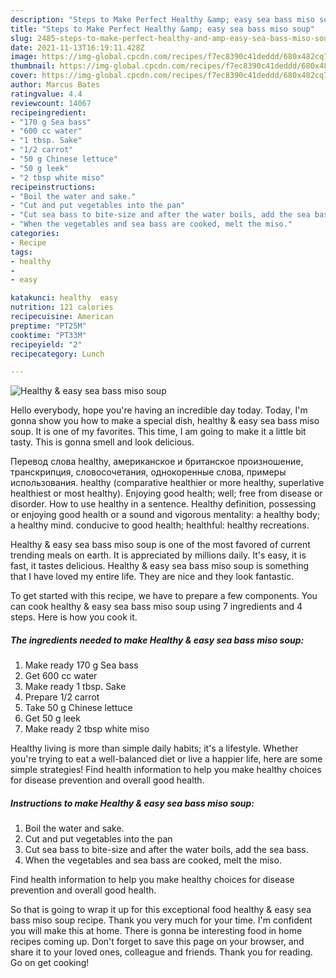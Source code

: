 ```yaml
---
description: "Steps to Make Perfect Healthy &amp; easy sea bass miso soup"
title: "Steps to Make Perfect Healthy &amp; easy sea bass miso soup"
slug: 2485-steps-to-make-perfect-healthy-and-amp-easy-sea-bass-miso-soup
date: 2021-11-13T16:19:11.428Z
image: https://img-global.cpcdn.com/recipes/f7ec8390c41deddd/680x482cq70/healthy-easy-sea-bass-miso-soup-recipe-main-photo.jpg
thumbnail: https://img-global.cpcdn.com/recipes/f7ec8390c41deddd/680x482cq70/healthy-easy-sea-bass-miso-soup-recipe-main-photo.jpg
cover: https://img-global.cpcdn.com/recipes/f7ec8390c41deddd/680x482cq70/healthy-easy-sea-bass-miso-soup-recipe-main-photo.jpg
author: Marcus Bates
ratingvalue: 4.4
reviewcount: 14067
recipeingredient:
- "170 g Sea bass"
- "600 cc water"
- "1 tbsp. Sake"
- "1/2 carrot"
- "50 g Chinese lettuce"
- "50 g leek"
- "2 tbsp white miso"
recipeinstructions:
- "Boil the water and sake."
- "Cut and put vegetables into the pan"
- "Cut sea bass to bite-size and after the water boils, add the sea bass."
- "When the vegetables and sea bass are cooked, melt the miso."
categories:
- Recipe
tags:
- healthy
- 
- easy

katakunci: healthy  easy 
nutrition: 121 calories
recipecuisine: American
preptime: "PT25M"
cooktime: "PT33M"
recipeyield: "2"
recipecategory: Lunch

---
```



![Healthy & easy sea bass miso soup](https://img-global.cpcdn.com/recipes/f7ec8390c41deddd/680x482cq70/healthy-easy-sea-bass-miso-soup-recipe-main-photo.jpg)

Hello everybody, hope you're having an incredible day today. Today, I'm gonna show you how to make a special dish, healthy & easy sea bass miso soup. It is one of my favorites. This time, I am going to make it a little bit tasty. This is gonna smell and look delicious.

Перевод слова healthy, американское и британское произношение, транскрипция, словосочетания, однокоренные слова, примеры использования. healthy (comparative healthier or more healthy, superlative healthiest or most healthy). Enjoying good health; well; free from disease or disorder. How to use healthy in a sentence. Healthy definition, possessing or enjoying good health or a sound and vigorous mentality: a healthy body; a healthy mind. conducive to good health; healthful: healthy recreations.

Healthy & easy sea bass miso soup is one of the most favored of current trending meals on earth. It is appreciated by millions daily. It's easy, it is fast, it tastes delicious. Healthy & easy sea bass miso soup is something that I have loved my entire life. They are nice and they look fantastic.


To get started with this recipe, we have to prepare a few components. You can cook healthy & easy sea bass miso soup using 7 ingredients and 4 steps. Here is how you cook it.

<!--inarticleads1-->

##### The ingredients needed to make Healthy & easy sea bass miso soup:

1. Make ready 170 g Sea bass
1. Get 600 cc water
1. Make ready 1 tbsp. Sake
1. Prepare 1/2 carrot
1. Take 50 g Chinese lettuce
1. Get 50 g leek
1. Make ready 2 tbsp white miso


Healthy living is more than simple daily habits; it's a lifestyle. Whether you're trying to eat a well-balanced diet or live a happier life, here are some simple strategies! Find health information to help you make healthy choices for disease prevention and overall good health. 

<!--inarticleads2-->

##### Instructions to make Healthy & easy sea bass miso soup:

1. Boil the water and sake.
1. Cut and put vegetables into the pan
1. Cut sea bass to bite-size and after the water boils, add the sea bass.
1. When the vegetables and sea bass are cooked, melt the miso.


Find health information to help you make healthy choices for disease prevention and overall good health. 

So that is going to wrap it up for this exceptional food healthy & easy sea bass miso soup recipe. Thank you very much for your time. I'm confident you will make this at home. There is gonna be interesting food in home recipes coming up. Don't forget to save this page on your browser, and share it to your loved ones, colleague and friends. Thank you for reading. Go on get cooking!
